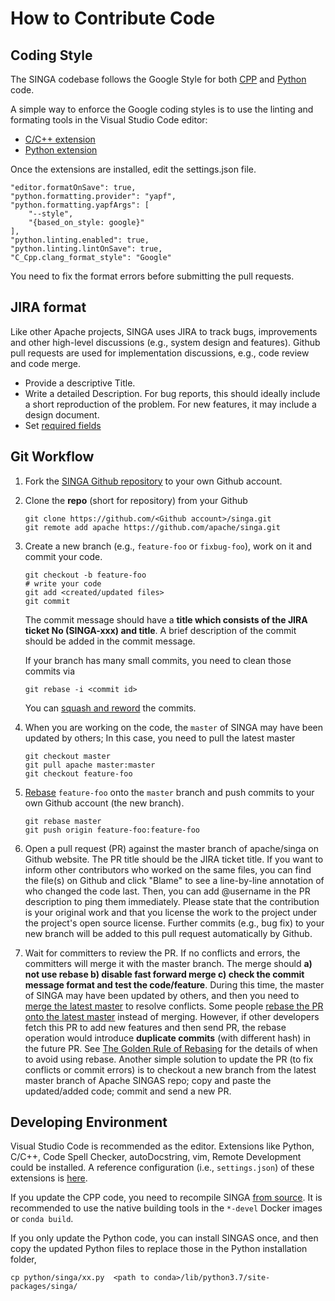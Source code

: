 <!--
    Licensed to the Apache Software Foundation (ASF) under one
    or more contributor license agreements.  See the NOTICE file
    distributed with this work for additional information
    regarding copyright ownership.  The ASF licenses this file
    to you under the Apache License, Version 2.0 (the
    "License"); you may not use this file except in compliance
    with the License.  You may obtain a copy of the License at

      http://www.apache.org/licenses/LICENSE-2.0

    Unless required by applicable law or agreed to in writing,
    software distributed under the License is distributed on an
    "AS IS" BASIS, WITHOUT WARRANTIES OR CONDITIONS OF ANY
    KIND, either express or implied.  See the License for the
    specific language governing permissions and limitations
    under the License.
-->
# How to Contribute Code

## Coding Style

The SINGA codebase follows the Google Style for both [CPP](http://google-styleguide.googlecode.com/svn/trunk/cppguide.xml) and [Python](http://google.github.io/styleguide/pyguide.html) code.

A simple way to enforce the Google coding styles is to use the linting and formating tools in the Visual Studio Code editor:

  * [C/C++ extension](https://marketplace.visualstudio.com/items?itemName=ms-vscode.cpptools)
  * [Python extension](https://marketplace.visualstudio.com/items?itemName=ms-python.python)

Once the extensions are installed, edit the settings.json file.

    "editor.formatOnSave": true,
    "python.formatting.provider": "yapf",
    "python.formatting.yapfArgs": [
        "--style",
        "{based_on_style: google}"
    ],
    "python.linting.enabled": true,
    "python.linting.lintOnSave": true,
    "C_Cpp.clang_format_style": "Google"

You need to fix the format errors before submitting the pull requests.

## JIRA format

Like other Apache projects, SINGA uses JIRA to track bugs, improvements and
other high-level discussions (e.g., system design and features).  Github pull requests are
used for implementation discussions, e.g., code review and code merge.

* Provide a descriptive Title.
* Write a detailed Description. For bug reports, this should ideally include a
  short reproduction of the problem. For new features, it may include a design
  document.
* Set [required fields](https://cwiki.apache.org/confluence/display/SPARK/Contributing+to+Spark#ContributingtoSpark-JIRA)

## Git Workflow


1. Fork the [SINGA Github repository](https://github.com/apache/singa) to your own Github account. 

2. Clone the **repo** (short for repository) from your Github

       git clone https://github.com/<Github account>/singa.git
       git remote add apache https://github.com/apache/singa.git

3. Create a new branch (e.g., `feature-foo` or `fixbug-foo`), work on it and commit your code. 
      
       git checkout -b feature-foo
       # write your code
       git add <created/updated files>
       git commit

    The commit message should have a **title which consists of the JIRA ticket No (SINGA-xxx) and title**. A brief description of the commit should be added in the commit message.
    
    If your branch has many small commits, you need to clean those commits via 
    
       git rebase -i <commit id>
    
    You can [squash and reword](https://help.github.com/en/articles/about-git-rebase) the commits.

4. When you are working on the code, the `master` of SINGA may have been updated by others; In this case, you need to pull the latest master

       git checkout master
       git pull apache master:master
       git checkout feature-foo


5. [Rebase](https://git-scm.com/book/en/v2/Git-Branching-Rebasing) `feature-foo` onto the `master` branch and push commits to your own Github account (the new branch).

       git rebase master
       git push origin feature-foo:feature-foo

6. Open a pull request (PR) against the master branch of apache/singa on Github website. The PR title should be the JIRA ticket title. If you want to inform other contributors who worked on the same files, you can find the file(s) on Github and click "Blame" to see a line-by-line annotation of who changed the code last.  Then, you can add @username in the PR description to ping them immediately. Please state that the contribution is your original work and that you license the work to the project under the project's open source license. Further commits (e.g., bug fix) to your new branch will be added to this pull request automatically by Github.

7. Wait for committers to review the PR. If no conflicts and errors, the committers will merge it with the master branch. The merge should **a) not use rebase b) disable fast forward merge c) check the commit message format and test the code/feature**. During this time, the master of SINGA may have been updated by others, and then you need to [merge the latest master](https://docs.fast.ai/dev/git.html#how-to-keep-your-feature-branch-up-to-date) to resolve conflicts. Some people [rebase the PR onto the latest master](https://github.com/edx/edx-platform/wiki/How-to-Rebase-a-Pull-Request) instead of merging. However, if other developers fetch this PR to add new features and then send PR, the rebase operation would introduce **duplicate commits** (with different hash) in the future PR. See [The Golden Rule of Rebasing](https://www.atlassian.com/git/tutorials/merging-vs-rebasing) for the details of when to avoid using rebase. Another simple solution to update the PR (to fix conflicts or commit errors) is to checkout a new branch from the latest master branch of Apache SINGAS repo; copy and paste the updated/added code; commit and send a new PR.


## Developing Environment

Visual Studio Code is recommended as the editor. Extensions like Python, C/C++, Code Spell Checker, autoDocstring, vim, Remote Development could be installed. A reference configuration (i.e., `settings.json`) of these extensions is [here](https://gist.github.com/nudles/3d23cfb6ffb30ca7636c45fe60278c55).

If you update the CPP code, you need to recompile SINGA [from source](./build.md). It is recommended to use the native building tools in the `*-devel` Docker images or `conda build`.

If you only update the Python code, you can install SINGAS once, and then copy the updated Python files to replace those in the Python installation folder, 

    cp python/singa/xx.py  <path to conda>/lib/python3.7/site-packages/singa/